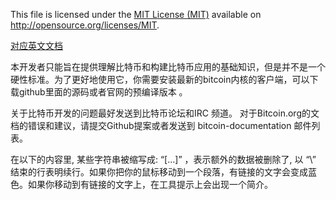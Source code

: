 ﻿This file is licensed under the [MIT License (MIT)](http://opensource.org/licenses/MIT) available on http://opensource.org/licenses/MIT.

[对应英文文档](https://github.com/bitcoin-dot-org/bitcoin.org/blob/master/_includes/devdoc/guide_intro.md)


本开发者只能旨在提供理解比特币和构建比特币应用的基础知识，但是并不是一个硬性标准。为了更好地使用它，你需要安装最新的bitcoin内核的客户端，可以下载github里面的源码或者官网的预编译版本 。

关于比特币开发的问题最好发送到比特币论坛和IRC 频道。 对于Bitcoin.org的文档的错误和建议，请提交Github提案或者发送到 bitcoin-documentation 邮件列表。

在以下的内容里, 某些字符串被缩写成: “[…]” ，表示额外的数据被删除了, 以 “\” 结束的行表明续行。如果你把你的鼠标移动到一个段落，有链接的文字会变成蓝色。如果你移动到有链接的文字上，在工具提示上会出现一个简介。

